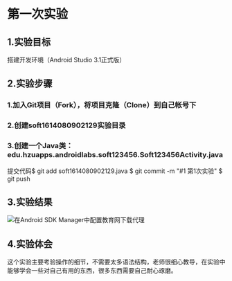 
# 第一次实验
## 1.实验目标
搭建开发环境（Android Studio 3.1正式版）

## 2.实验步骤
### 1.加入Git项目（Fork），将项目克隆（Clone）到自己帐号下
### 2.创建soft1614080902129实验目录
### 3.创建一个Java类：edu.hzuapps.androidlabs.soft123456.Soft123456Activity.java
提交代码$ git add soft1614080902129.java
$ git commit -m "#1 第1次实验" 
$ git push
## 3.实验结果
![在Android SDK Manager中配置教育网下载代理](https://github.com/bujingyu/android-labs-2018/blob/2f0f981b4226361c53115ef094b917b94266fc24/1614080902129/QQ%E6%88%AA%E5%9B%BE20180401101933.png "配置教育网下载代理")

## 4.实验体会
这个实验主要考验操作的细节，不需要太多语法结构，老师很细心教导，在实验中能够学会一些对自己有用的东西，很多东西需要自己耐心琢磨。
